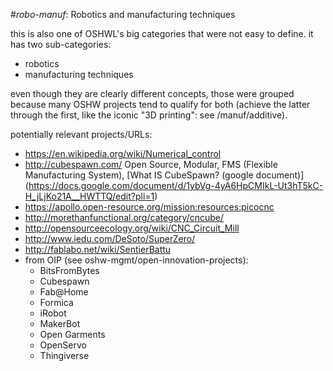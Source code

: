 #*robo-manuf*: Robotics and manufacturing techniques

this is also one of OSHWL's big categories that were not easy to define. it has two sub-categories:

- robotics
- manufacturing techniques

even though they are clearly different concepts, those were grouped because many OSHW projects tend to qualify for both (achieve the latter through the first, like the iconic "3D printing": see /manuf/additive).

potentially relevant projects/URLs:

- https://en.wikipedia.org/wiki/Numerical_control
- http://cubespawn.com/   Open Source, Modular, FMS (Flexible Manufacturing System), [What IS CubeSpawn? (google document)] (https://docs.google.com/document/d/1ybVg-4yA6HpCMIkL-Ut3hT5kC-H_jLjKo21A__HWTTQ/edit?pli=1)
- https://apollo.open-resource.org/mission:resources:picocnc
- http://morethanfunctional.org/category/cncube/
- http://opensourceecology.org/wiki/CNC_Circuit_Mill
- http://www.iedu.com/DeSoto/SuperZero/
- http://fablabo.net/wiki/SentierBattu
- from OIP (see oshw-mgmt/open-innovation-projects):
	- BitsFromBytes
	- Cubespawn
	- Fab@Home
	- Formica
	- iRobot
	- MakerBot
	- Open Garments
	- OpenServo
	- Thingiverse
